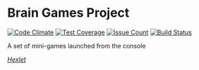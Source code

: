 # Brain Games Project

[![Code Climate](https://codeclimate.com/github/Dmytr1K/project-lvl1-s120/badges/gpa.svg)](https://codeclimate.com/github/Dmytr1K/project-lvl1-s120) [![Test Coverage](https://codeclimate.com/github/Dmytr1K/project-lvl1-s120/badges/coverage.svg)](https://codeclimate.com/github/Dmytr1K/project-lvl1-s120/coverage) [![Issue Count](https://codeclimate.com/github/Dmytr1K/project-lvl1-s120/badges/issue_count.svg)](https://codeclimate.com/github/Dmytr1K/project-lvl1-s120) [![Build Status](https://travis-ci.org/Dmytr1K/project-lvl1-s120.svg?branch=master)](https://travis-ci.org/Dmytr1K/project-lvl1-s120)

A set of mini-games launched from the console

[*Hexlet*](https://ru.hexlet.io)
